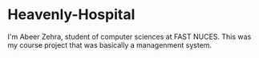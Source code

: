 # Heavenly-Hospital
I'm Abeer Zehra, student of computer sciences at FAST NUCES.
This was my course project that was basically a managenment system.
